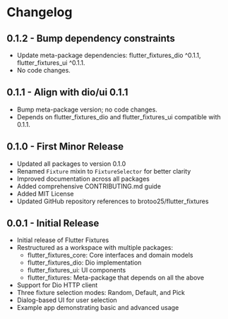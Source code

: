# Changelog

## 0.1.2 - Bump dependency constraints

- Update meta-package dependencies: flutter_fixtures_dio ^0.1.1, flutter_fixtures_ui ^0.1.1.
- No code changes.


## 0.1.1 - Align with dio/ui 0.1.1

- Bump meta-package version; no code changes.
- Depends on flutter_fixtures_dio and flutter_fixtures_ui compatible with 0.1.1.


## 0.1.0 - First Minor Release

* Updated all packages to version 0.1.0
* Renamed `Fixture` mixin to `FixtureSelector` for better clarity
* Improved documentation across all packages
* Added comprehensive CONTRIBUTING.md guide
* Added MIT License
* Updated GitHub repository references to brotoo25/flutter_fixtures

## 0.0.1 - Initial Release

* Initial release of Flutter Fixtures
* Restructured as a workspace with multiple packages:
  * flutter_fixtures_core: Core interfaces and domain models
  * flutter_fixtures_dio: Dio implementation
  * flutter_fixtures_ui: UI components
  * flutter_fixtures: Meta-package that depends on all the above
* Support for Dio HTTP client
* Three fixture selection modes: Random, Default, and Pick
* Dialog-based UI for user selection
* Example app demonstrating basic and advanced usage
